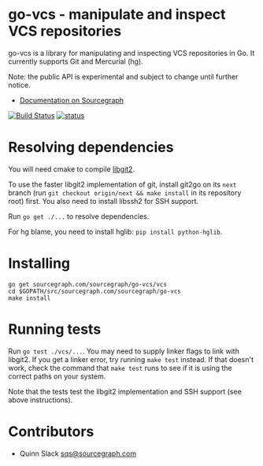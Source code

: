 go-vcs - manipulate and inspect VCS repositories
================================================

go-vcs is a library for manipulating and inspecting VCS repositories in Go. It currently supports
Git and Mercurial (hg).

Note: the public API is experimental and subject to change until further notice.

* [Documentation on Sourcegraph](https://sourcegraph.com/sourcegraph.com/sourcegraph/go-vcs)

[![Build Status](https://travis-ci.org/sourcegraph/go-vcs.png?branch=master)](https://travis-ci.org/sourcegraph/go-vcs)
[![status](https://sourcegraph.com/api/repos/sourcegraph.com/sourcegraph/go-vcs/.badges/status.png)](https://sourcegraph.com/sourcegraph.com/sourcegraph/go-vcs)


Resolving dependencies
======================

You will need cmake to compile [libgit2](https://libgit2.github.com).

To use the faster libgit2 implementation of git, install git2go on its
`next` branch (run `git checkout origin/next && make install` in its
repository root) first. You also need to install libssh2 for SSH
support.

Run `go get ./...` to resolve dependencies.

For hg blame, you need to install hglib: `pip install python-hglib`.


Installing
==========


```
go get sourcegraph.com/sourcegraph/go-vcs/vcs
cd $GOPATH/src/sourcegraph.com/sourcegraph/go-vcs
make install
```


Running tests
=============

Run `go test ./vcs/...`. You may need to supply linker flags to link with libgit2. If you get a linker error, try running `make test` instead. If that doesn't work, check the command that `make test` runs to see if it is using the correct paths on your system.

Note that the tests test the libgit2 implementation and SSH support (see above instructions).


Contributors
============

* Quinn Slack <sqs@sourcegraph.com>

